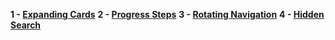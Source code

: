 **1 - [Expanding Cards](https://shidlikaty.github.io/SimpleProjects/1-Expanding%20cards/)**
**2 - [Progress Steps](https://shidlikaty.github.io/SimpleProjects/2%20-%20Progress%20Steps/)**
**3 - [Rotating Navigation](https://shidlikaty.github.io/SimpleProjects/3%20-%20Rotating%20Navigation/)**
**4 - [Hidden Search](https://shidlikaty.github.io/SimpleProjects/4%20-%20Hidden%20Search/)**